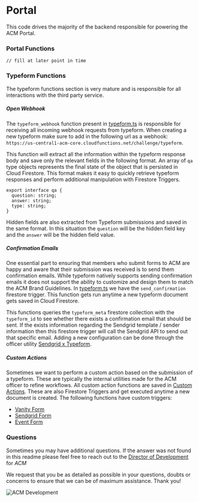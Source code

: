 # Portal

This code drives the majority of the backend responsible for powering the ACM Portal. 

### Portal Functions

```
// fill at later point in time
```
### Typeform Functions

The typeform functions section is very mature and is responsible for all interactions with the third party service. 

##### Open Webhook

The `typeform_webhook` function present in [typeform.ts](./typeform.ts) is responsible for receiving all incoming webhook requests from typeform. When creating a new typeform make sure to add in the following url as a webhook: `https://us-central1-acm-core.cloudfunctions.net/challenge/typeform`.

This function will extract all the information within the typeform response body and save only the relevant fields in the following format. An array of `qa` type objects represents the final state of the object that is persisted in Cloud Firestore. This format makes it easy to quickly retrieve typeform responses and perform additional manipulation with Firestore Triggers.

```
export interface qa {
  question: string;
  answer: string;
  type: string;
}
```

Hidden fields are also extracted from Typeform submissions and saved in the same format. In this situation the `question` will be the hidden field key and the `answer` will be the hidden field value. 

##### Confirmation Emails

One essential part to ensuring that members who submit forms to ACM are happy and aware that their submission was received is to send them confirmation emails. While typeform natively supports sending confirmation emails it does not support the ability to customize and design them to match the ACM Brand Guidelines. In [typeform.ts](./typeform.ts) we have the `send_confirmation` firestore trigger. This function gets run anytime a new typeform document gets saved in Cloud Firestore. 

This functions queries the `typeform_meta` firestore collection with the `typeform_id` to see whether there exists a confirmation email that should be sent. If the exists information regarding the Sendgrid template / sender information then this firestore trigger will call the Sendgrid API to send out that specific email. Adding a new configuration can be done through the officer utility [Sendgrid x Typeform](https://survey.acmutd.co/email). 

##### Custom Actions

Sometimes we want to perform a custom action based on the submission of a typeform. These are typically the internal utilities made for the ACM officer to refine workflows. All custom action functions are saved in [Custom Actions](../custom). These are also Firestore Triggers and get executed anytime a new document is created. The following functions have custom triggers:

 - [Vanity Form](https://survey.acmutd.co/vanity)
 - [Sendgrid Form](https://survey.acmutd.co/email)
 - [Event Form](https://survey.acmutd.co/event)

### Questions

Sometimes you may have additional questions. If the answer was not found in this readme please feel free to reach out to the [Director of Development](mailto:development@acmutd.co) for _ACM_

We request that you be as detailed as possible in your questions, doubts or concerns to ensure that we can be of maximum assistance. Thank you!

![ACM Development](https://www.acmutd.co/brand/Development/Banners/light_dark_background.png)